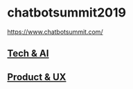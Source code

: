 # chatbotsummit2019

https://www.chatbotsummit.com/

## [Tech & AI](Tech&AI.md)

## [Product & UX](Product&UX.md)
